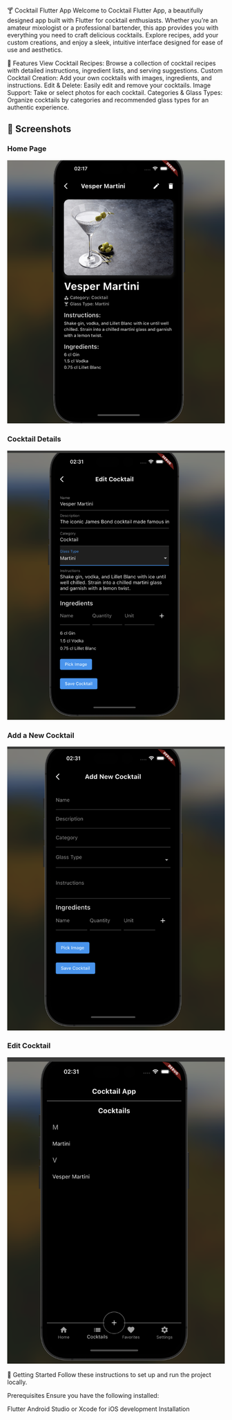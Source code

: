 🍸 Cocktail Flutter App
Welcome to Cocktail Flutter App, a beautifully designed app built with Flutter for cocktail enthusiasts. Whether you’re an amateur mixologist or a professional bartender, this app provides you with everything you need to craft delicious cocktails. Explore recipes, add your custom creations, and enjoy a sleek, intuitive interface designed for ease of use and aesthetics.

🌟 Features
View Cocktail Recipes: Browse a collection of cocktail recipes with detailed instructions, ingredient lists, and serving suggestions.
Custom Cocktail Creation: Add your own cocktails with images, ingredients, and instructions.
Edit & Delete: Easily edit and remove your cocktails.
Image Support: Take or select photos for each cocktail.
Categories & Glass Types: Organize cocktails by categories and recommended glass types for an authentic experience.

## 📱 Screenshots

### Home Page
![Home Page](1.png)

### Cocktail Details
![Cocktail Details](2.png)

### Add a New Cocktail
![Add New Cocktail](3.png)

### Edit Cocktail
![Edit Cocktail](4.png)

🚀 Getting Started
Follow these instructions to set up and run the project locally.

Prerequisites
Ensure you have the following installed:

Flutter
Android Studio or Xcode for iOS development
Installation
